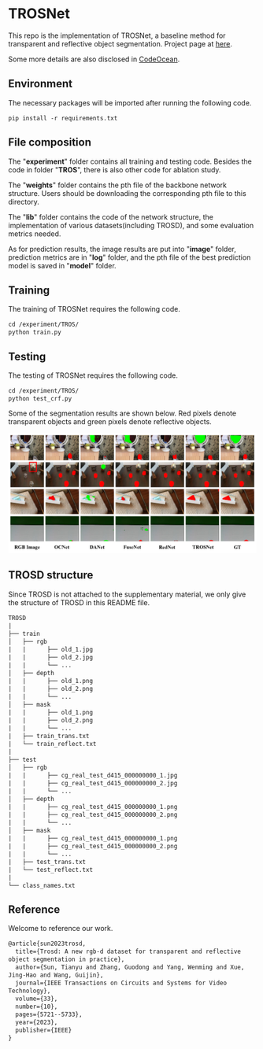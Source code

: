 # TROSNet 

This repo is the implementation of TROSNet, a baseline method for transparent and reflective object segmentation. Project page at <a href="https://provemj.github.io/trosd.github.io/">here</a>. 

Some more details are also disclosed in <a href="https://codeocean.com/capsule/8854419/tree/v1">CodeOcean</a>. 

## Environment
 
The necessary packages will be imported after running the following code. 

    pip install -r requirements.txt

## File composition

The "**experiment**" folder contains all training and testing code. Besides the code in folder "**TROS**", there is also other code for ablation study. 

The "**weights**" folder contains the pth file of the backbone network structure. Users should be downloading the corresponding pth file to this directory. 

The "**lib**" folder contains the code of the network structure, the implementation of various datasets(including TROSD), and some evaluation metrics needed. 

As for prediction results, the image results are put into "**image**" folder, prediction metrics are in "**log**" folder, and the pth file of the best prediction model is saved in "**model**" folder. 

## Training

The training of TROSNet requires the following code. 

    cd /experiment/TROS/
    python train.py

## Testing

The testing of TROSNet requires the following code. 

    cd /experiment/TROS/
    python test_crf.py

Some of the segmentation results are shown below. Red pixels denote transparent objects and green pixels denote reflective objects. 

![anchor text](seg_result.jpg)

## TROSD structure

Since TROSD is not attached to the supplementary material, we only give the structure of TROSD in this README file. 

```
TROSD
|
├── train
│   ├── rgb
|   |      ├── old_1.jpg
|   |      ├── old_2.jpg
|   |      └── ...
│   ├── depth
|   |      ├── old_1.png
|   |      ├── old_2.png
|   |      └── ...
│   ├── mask
|   |      ├── old_1.png
|   |      ├── old_2.png
|   |      └── ...
|   ├── train_trans.txt
|   └── train_reflect.txt
|
├── test
│   ├── rgb
|   |      ├── cg_real_test_d415_000000000_1.jpg
|   |      ├── cg_real_test_d415_000000000_2.jpg
|   |      └── ...
│   ├── depth
|   |      ├── cg_real_test_d415_000000000_1.png
|   |      ├── cg_real_test_d415_000000000_2.png
|   |      └── ...
│   ├── mask
|   |      ├── cg_real_test_d415_000000000_1.png
|   |      ├── cg_real_test_d415_000000000_2.png
|   |      └── ...
|   ├── test_trans.txt
|   └── test_reflect.txt
|
└── class_names.txt
```

## Reference

Welcome to reference our work. 

    @article{sun2023trosd,
      title={Trosd: A new rgb-d dataset for transparent and reflective object segmentation in practice},
      author={Sun, Tianyu and Zhang, Guodong and Yang, Wenming and Xue, Jing-Hao and Wang, Guijin},
      journal={IEEE Transactions on Circuits and Systems for Video Technology},
      volume={33},
      number={10},
      pages={5721--5733},
      year={2023},
      publisher={IEEE}
    }

